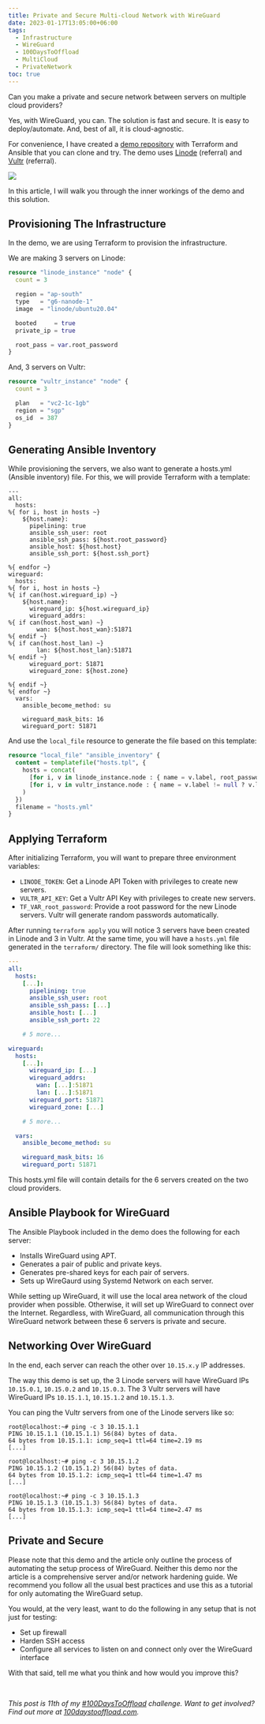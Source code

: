 ```yaml
---
title: Private and Secure Multi-cloud Network with WireGuard
date: 2023-01-17T13:05:00+06:00
tags:
  - Infrastructure
  - WireGuard
  - 100DaysToOffload
  - MultiCloud
  - PrivateNetwork
toc: true
---
```


Can you make a private and secure network between servers on multiple cloud providers?

Yes, with WireGuard, you can. The solution is fast and secure. It is easy to deploy/automate. And, best of all, it is cloud-agnostic.

For convenience, I have created a [demo repository](https://github.com/hjr265/clique) with Terraform and Ansible that you can clone and try. The demo uses [Linode](https://www.linode.com/lp/refer/?r=8d4f388136825d3d04a90d3f7b0ce6b29732a835) (referral) and [Vultr](https://www.vultr.com/?ref=8025299) (referral).

![](overview.png)

In this article, I will walk you through the inner workings of the demo and this solution.

## Provisioning The Infrastructure

In the demo, we are using Terraform to provision the infrastructure. 

We are making 3 servers on Linode:

``` terraform
resource "linode_instance" "node" {
  count = 3

  region = "ap-south"
  type   = "g6-nanode-1"
  image  = "linode/ubuntu20.04"

  booted     = true
  private_ip = true

  root_pass = var.root_password
}
```

And, 3 servers on Vultr:

``` terraform
resource "vultr_instance" "node" {
  count = 3

  plan   = "vc2-1c-1gb"
  region = "sgp"
  os_id  = 387
}
```

## Generating Ansible Inventory

While provisioning the servers, we also want to generate a hosts.yml (Ansible inventory) file. For this, we will provide Terraform with a template:

``` jinja
---
all:
  hosts:
%{ for i, host in hosts ~}
    ${host.name}:
      pipelining: true
      ansible_ssh_user: root
      ansible_ssh_pass: ${host.root_password}
      ansible_host: ${host.host}
      ansible_ssh_port: ${host.ssh_port}

%{ endfor ~}
wireguard:
  hosts:
%{ for i, host in hosts ~}
%{ if can(host.wireguard_ip) ~}
    ${host.name}:
      wireguard_ip: ${host.wireguard_ip}
      wireguard_addrs:
%{ if can(host.host_wan) ~}
        wan: ${host.host_wan}:51871
%{ endif ~}
%{ if can(host.host_lan) ~}
        lan: ${host.host_lan}:51871
%{ endif ~}
      wireguard_port: 51871
      wireguard_zone: ${host.zone}

%{ endif ~}
%{ endfor ~}
  vars:
    ansible_become_method: su

    wireguard_mask_bits: 16
    wireguard_port: 51871
```

And use the `local_file` resource to generate the file based on this template:

``` terraform
resource "local_file" "ansible_inventory" {
  content = templatefile("hosts.tpl", {
    hosts = concat(
      [for i, v in linode_instance.node : { name = v.label, root_password = var.root_password, host = v.ip_address, zone = "linode-ap-south", host_wan = v.ip_address, host_lan = v.private_ip_address, ssh_port = 22, wireguard_ip = "10.15.0.${i + 1}" }],
      [for i, v in vultr_instance.node : { name = v.label != null ? v.label : "vultr-node-${i + 1}", root_password = v.default_password, host = v.main_ip, zone = "vultr-sgp", host_wan = v.main_ip, ssh_port = 22, wireguard_ip = "10.15.1.${i + 1}" }],
    )
  })
  filename = "hosts.yml"
}
```

## Applying Terraform

After initializing Terraform, you will want to prepare three environment variables:

- `LINODE_TOKEN`: Get a Linode API Token with privileges to create new servers.
- `VULTR_API_KEY`: Get a Vultr API Key with privileges to create new servers.
- `TF_VAR_root_password`: Provide a root password for the new Linode servers. Vultr will generate random passwords automatically.

After running `terraform apply` you will notice 3 servers have been created in Linode and 3 in Vultr. At the same time, you will have a `hosts.yml` file generated in the `terraform/` directory. The file will look something like this:

``` yaml
---
all:
  hosts:
    [...]:
      pipelining: true
      ansible_ssh_user: root
      ansible_ssh_pass: [...]
      ansible_host: [...]
      ansible_ssh_port: 22

    # 5 more...

wireguard:
  hosts:
    [...]:
      wireguard_ip: [...]
      wireguard_addrs:
        wan: [...]:51871
        lan: [...]:51871
      wireguard_port: 51871
      wireguard_zone: [...]

    # 5 more...

  vars:
    ansible_become_method: su

    wireguard_mask_bits: 16
    wireguard_port: 51871
```

This hosts.yml file will contain details for the 6 servers created on the two cloud providers.

## Ansible Playbook for WireGuard

The Ansible Playbook included in the demo does the following for each server:

- Installs WireGuard using APT.
- Generates a pair of public and private keys.
- Generates pre-shared keys for each pair of servers.
- Sets up WireGaurd using Systemd Network on each server.

While setting up WireGuard, it will use the local area network of the cloud provider when possible. Otherwise, it will set up WireGuard to connect over the Internet. Regardless, with WireGuard, all communication through this WireGuard network between these 6 servers is private and secure.

## Networking Over WireGuard

In the end, each server can reach the other over `10.15.x.y` IP addresses.

The way this demo is set up, the 3 Linode servers will have WireGuard IPs `10.15.0.1`, `10.15.0.2` and `10.15.0.3`. The 3 Vultr servers will have WireGuard IPs `10.15.1.1`, `10.15.1.2` and `10.15.1.3`.

You can ping the Vultr servers from one of the Linode servers like so:

``` text
root@localhost:~# ping -c 3 10.15.1.1
PING 10.15.1.1 (10.15.1.1) 56(84) bytes of data.
64 bytes from 10.15.1.1: icmp_seq=1 ttl=64 time=2.19 ms
[...]

root@localhost:~# ping -c 3 10.15.1.2
PING 10.15.1.2 (10.15.1.2) 56(84) bytes of data.
64 bytes from 10.15.1.2: icmp_seq=1 ttl=64 time=1.47 ms
[...]

root@localhost:~# ping -c 3 10.15.1.3
PING 10.15.1.3 (10.15.1.3) 56(84) bytes of data.
64 bytes from 10.15.1.3: icmp_seq=1 ttl=64 time=2.47 ms
[...]
```

## Private and Secure

Please note that this demo and the article only outline the process of automating the setup process of WireGuard. Neither this demo nor the article is a comprehensive server and/or network hardening guide. We recommend you follow all the usual best practices and use this as a tutorial for only automating the WireGuard setup.

You would, at the very least, want to do the following in any setup that is not just for testing:

- Set up firewall
- Harden SSH access
- Configure all services to listen on and connect only over the WireGuard interface

With that said, tell me what you think and how would you improve this?

<br>

_This post is 11th of my [#100DaysToOffload](/tags/100daystooffload/) challenge. Want to get involved? Find out more at [100daystooffload.com](https://100daystooffload.com/)._
